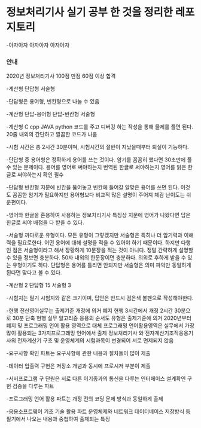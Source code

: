 # 정보처리기사 실기 공부 한 것을 정리한 레포지토리 
-아자아자 아자아자 아자아자 
### 안내 
2020년 정보처리기사  100점 만점 60점 이상 합격

-계산형
단답형
서술형

-단답형은 용어형, 빈칸형으로 나눌 수 있음

-계산형
단답-용어형
단답-빈칸형 
서술형

-계산형
 C cpp JAVA python 코드를 주고 디버깅 하는 작성을 통해 물제를 풀면 된다.
20줄 내외의 간단하고 깔끔한 코드가 나옴

-시험 시간은 총 2시간 30분이며, 시험시간의 절반이 지났을때부터 퇴실이 기능하다. 

-단답형 중 용어형은 정확하게 용어를 쓰는 것이다.
암기를 꼼꼼히 했다면 30초만에 풀수 있는 문제이다.
용어를 영어로 써야하는지 번역된 한글로 써야하는지 영어를 읽은 한글로 써야하는지 확인 필수

-단답형 빈칸형
지문에 빈칸을 뚫어놓고 빈칸에 들어갈 알맞은 용어를 쓰면 된다.
이것도 꼼꼼한 암기가 필요하지만 용어형보다 비교적 많은 설명이 주어져 체감 난이도는 쉬운편이다.

-영어와 한글을 혼용하여 사용하는 정보처리기사 특징상 지문에 영어가 나왔다면 답은 한글로 써야 배점을 다 받을 수 있다.

-서술형
까다로운 유형이다.
모든 유형이 그렇겠지만 서술형은 특히나 더 암기력과 이해력을 필요로한다.
어떤 용어에 대해 설명을 적을 수 있어야 하기 때문이다.
하지만 다행인 점은 서술형이라고 해서 장황하게 10문장을 적는 것이 아니다.
정말 간략하게 설명할 수 있을 정보면 충분하다.
50자 내외의 한문장이면 충분하다.
의외로 후하게 받을 수 있는 유형이기도 하다.
단답형은 용어를 틀리면 안되지만 서술형은 의미 파악만 동일하게 된다면 맞다고 볼 수 있다.

-계산형 2
단답형 15
서술형 3


-시험지는 필기 시험지와 같은 크기이며, 답안은 반드시 검은색 볼펜으로 작성해야한다.

-현행 전산영어실무는 출제기준 개정에 의거 폐지 
현행 3시간에서 개정 2시간 30분으로 30분 단축
현행 실무 알고리즘 응용의 순서도 유형은 출제기준에 의거 2020년부터 폐지
및 프로그래밍 언어 활용 영역으로 대체 
프로그래밍 언어활용영역은 실무에서 가장 많이 활용되는 3가지프로그래밍 언어에서 출제 
정보처리기사 와 전자계산기조직응용기사의 전자계산기 구초 및 운영체계의 시험과목이 변경되어 서로 면제되지 않음


-요구사항 확인 파트는
요구사항에 관한 내용과 절차들이 많이 제출

-데이터 입출력 구현은
저장소 개념과 동시에 프로시저 부분이 제출

-서버프로그램 구 단원은
서로 다른 이기종과의 통신을 다루는
인터페이스 설계확인 구현 검증을 다루는 파트 

-프로그래밍 언어 활용 파트는
개정 전의 코딩 문제 방식과 동일하게 출제

-응용소프트웨어 기초 기술 활용 파트
운영체제와 네트워크 데이터베이스 저장방식 등
필기에서 나오는 내용과 중첩하여 출제되는 특징
